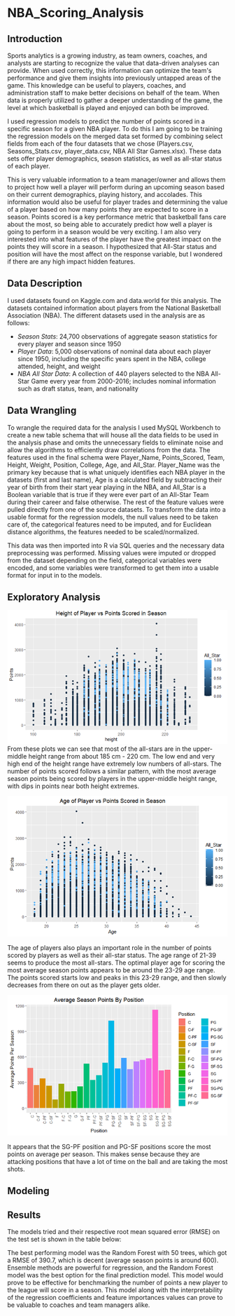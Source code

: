 # NBA_Scoring_Analysis

## Introduction

Sports analytics is a growing industry, as team owners, coaches, and analysts are starting to recognize the value that data-driven analyses can provide. When used correctly, this information can optimize the team's performance and give them insights into previously untapped areas of the game. This knowledge can be useful to players, coaches, and administration staff to make better decisions on behalf of the team. When data is properly utilized to gather a deeper understanding of the game, the level at which basketball is played and enjoyed can both be improved.

I used regression models to predict the number of points scored in a specific season for a given NBA player.  To do this I am going to be training the regression models on the merged data set formed by combining select fields from each of the four datasets that we chose (Players.csv, Seasons_Stats.csv, player_data.csv, NBA All Star Games.xlsx). These data sets offer player demographics, season statistics, as well as all-star status of each player.

This is very valuable information to a team manager/owner and allows them to project how well a player will perform during an upcoming season based on their current demographics, playing history, and accolades.  This information would also be useful for player trades and determining the value of a player based on how many points they are expected to score in a season.  Points scored is a key performance metric that basketball fans care about the most, so being able to accurately predict how well a player is going to perform in a season would be very exciting. I am also very interested into what features of the player have the greatest impact on the points they will score in a season.  I hypothesized that All-Star status and position will have the most affect on the response variable, but I wondered if there are any high impact hidden features.

## Data Description

I used datasets found on Kaggle.com and data.world for this analysis. The datasets contained information about players from the National Basketball Association (NBA). The different datasets used in the analysis are as follows:

* *Season Stats*: 24,700 observations of aggregate season statistics for every player and season since 1950
* *Player Data*: 5,000 observations of nominal data about each player since 1950, including the specific years spent in the NBA, college attended, height, and weight
* *NBA All Star Data*: A collection of 440 players selected to the NBA All-Star Game every year from 2000-2016; includes nominal information such as draft status, team, and nationality

## Data Wrangling

To wrangle the required data for the analysis I used MySQL Workbench to create a new table schema that will house all the data fields to be used in the analysis phase and omits the unnecessary fields to eliminate noise and allow the algorithms to efficiently draw correlations from the data.  The features used in the final schema were Player_Name, Points_Scored, Team, Height, Weight, Position, College, Age, and All_Star.  Player_Name was the primary key because that is what uniquely identifies each NBA player in the datasets (first and last name), Age is a calculated field by subtracting their year of birth from their start year playing in the NBA, and All_Star is a Boolean variable that is true if they were ever part of an All-Star Team during their career and false otherwise.  The rest of the feature values were pulled directly from one of the source datasets.  To transform the data into a usable format for the regression models, the null values need to be taken care of, the categorical features need to be imputed, and for Euclidean distance algorithms, the features needed to be scaled/normalized. 

This data was then imported into R via SQL queries and the necessary data preprocessing was performed. Missing values were imputed or dropped from the dataset depending on the field, categorical variables were encoded, and some variables were transformed to get them into a usable format for input in to the models.

## Exploratory Analysis

![Height vs Points Scored by All Star Status](heightpointsbyallstarplot.png)
From these plots we can see that most of the all-stars are in the upper-middle height range from about 185 cm - 220 cm. The low end and very high end of the height range have extremely low numbers of all-stars. The number of points scored follows a similar pattern, with the most average season points being scored by players in the upper-middle height range, with dips in points near both height extremes.

![Age vs Points Scored by All Star Status](agepointsbyallstarplot.png)

The age of players also plays an important role in the number of points scored by players as well as their all-star status. The age range of 21-39 seems to produce the most all-stars. The optimal player age for scoring the most average season points appears to be around the 23-29 age range. The points scored starts low and peaks in this 23-29 range, and then slowly decreases from there on out as the player gets older.

![Average Points by Position](avgpointsbypositionplot.png)

It appears that the SG-PF position and PG-SF positions score the most points on average per season. This makes sense because they are attacking positions that have a lot of time on the ball and are taking the most shots.

## Modeling


## Results

The models tried and their respective root mean squared error (RMSE) on the test set is shown in the table below: 


The best performing model was the Random Forest with 50 trees, which got a RMSE of 390.7, which is decent (average season points is around 600). Ensemble methods are powerful for regression, and the Random Forest model was the best option for the final prediction model. This model would prove to be effective for benchmarking the number of points a new player to the league will score in a season. This model along with the interpretability of the regression coefficients and feature importances values can prove to be valuable to coaches and team managers alike. 
